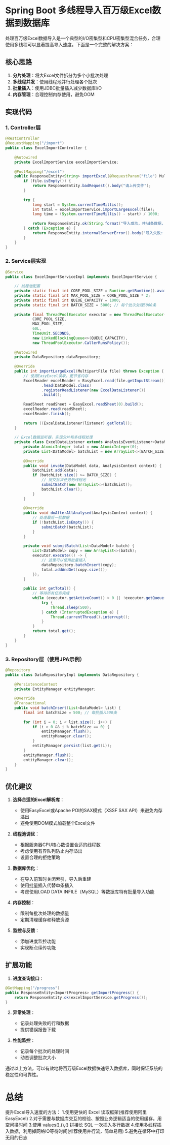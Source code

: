 # Spring Boot 多线程导入百万级Excel数据到数据库

处理百万级Excel数据导入是一个典型的I/O密集型和CPU密集型混合任务，合理使用多线程可以显著提高导入速度。下面是一个完整的解决方案：

## 核心思路

1. **分片处理**：将大Excel文件拆分为多个小批次处理
2. **多线程并发**：使用线程池并行处理各个批次
3. **批量插入**：使用JDBC批量插入减少数据库I/O
4. **内存管理**：合理控制内存使用，避免OOM

## 实现代码

### 1. Controller层

```java
@RestController
@RequestMapping("/import")
public class ExcelImportController {
    
    @Autowired
    private ExcelImportService excelImportService;
    
    @PostMapping("/excel")
    public ResponseEntity<String> importExcel(@RequestParam("file") MultipartFile file) {
        if (file.isEmpty()) {
            return ResponseEntity.badRequest().body("请上传文件");
        }
        
        try {
            long start = System.currentTimeMillis();
            int total = excelImportService.importLargeExcel(file);
            long time = (System.currentTimeMillis() - start) / 1000;
            
            return ResponseEntity.ok(String.format("导入成功，共%d条数据，耗时%d秒", total, time));
        } catch (Exception e) {
            return ResponseEntity.internalServerError().body("导入失败: " + e.getMessage());
        }
    }
}
```

### 2. Service层实现

```java
@Service
public class ExcelImportServiceImpl implements ExcelImportService {
    
    // 线程池配置
    private static final int CORE_POOL_SIZE = Runtime.getRuntime().availableProcessors() * 2;
    private static final int MAX_POOL_SIZE = CORE_POOL_SIZE * 2;
    private static final int QUEUE_CAPACITY = 1000;
    private static final int BATCH_SIZE = 5000; // 每个批次处理5000条
    
    private final ThreadPoolExecutor executor = new ThreadPoolExecutor(
            CORE_POOL_SIZE,
            MAX_POOL_SIZE,
            60L,
            TimeUnit.SECONDS,
            new LinkedBlockingQueue<>(QUEUE_CAPACITY),
            new ThreadPoolExecutor.CallerRunsPolicy());
    
    @Autowired
    private DataRepository dataRepository;
    
    @Override
    public int importLargeExcel(MultipartFile file) throws Exception {
        // 使用EasyExcel读取，更节省内存
        ExcelReader excelReader = EasyExcel.read(file.getInputStream())
                .head(DataModel.class)
                .registerReadListener(new ExcelDataListener())
                .build();
        
        ReadSheet readSheet = EasyExcel.readSheet(0).build();
        excelReader.read(readSheet);
        excelReader.finish();
        
        return ((ExcelDataListener)listener).getTotal();
    }
    
    // Excel数据监听器，实现分片和多线程处理
    private class ExcelDataListener extends AnalysisEventListener<DataModel> {
        private AtomicInteger total = new AtomicInteger(0);
        private List<DataModel> batchList = new ArrayList<>(BATCH_SIZE);
        
        @Override
        public void invoke(DataModel data, AnalysisContext context) {
            batchList.add(data);
            if (batchList.size() >= BATCH_SIZE) {
                // 提交批次任务到线程池
                submitBatch(new ArrayList<>(batchList));
                batchList.clear();
            }
        }
        
        @Override
        public void doAfterAllAnalysed(AnalysisContext context) {
            // 处理最后一批数据
            if (!batchList.isEmpty()) {
                submitBatch(batchList);
            }
        }
        
        private void submitBatch(List<DataModel> batch) {
            List<DataModel> copy = new ArrayList<>(batch);
            executor.execute(() -> {
                // 这里可以使用批量插入
                dataRepository.batchInsert(copy);
                total.addAndGet(copy.size());
            });
        }
        
        public int getTotal() {
            // 等待所有任务完成
            while (executor.getActiveCount() > 0 || !executor.getQueue().isEmpty()) {
                try {
                    Thread.sleep(500);
                } catch (InterruptedException e) {
                    Thread.currentThread().interrupt();
                }
            }
            return total.get();
        }
    }
}
```

### 3. Repository层（使用JPA示例）

```java
@Repository
public class DataRepositoryImpl implements DataRepository {
    
    @PersistenceContext
    private EntityManager entityManager;
    
    @Override
    @Transactional
    public void batchInsert(List<DataModel> list) {
        final int batchSize = 500; // 每批插入500条
        
        for (int i = 0; i < list.size(); i++) {
            if (i > 0 && i % batchSize == 0) {
                entityManager.flush();
                entityManager.clear();
            }
            entityManager.persist(list.get(i));
        }
        entityManager.flush();
        entityManager.clear();
    }
}
```

## 优化建议

1. **选择合适的Excel解析库**：
   - 使用EasyExcel或Apache POI的SAX模式（XSSF SAX API）来避免内存溢出
   - 避免使用DOM模式加载整个Excel文件

2. **线程池调优**：
   - 根据服务器CPU核心数设置合适的线程数
   - 考虑使用有界队列防止内存溢出
   - 设置合理的拒绝策略

3. **数据库优化**：
   - 在导入前暂时关闭索引，导入后重建
   - 使用批量插入代替单条插入
   - 考虑使用LOAD DATA INFILE（MySQL）等数据库特有批量导入功能

4. **内存控制**：
   - 限制每批次处理的数据量
   - 定期清理缓存和释放资源

5. **监控与反馈**：
   - 添加进度监控功能
   - 实现断点续传功能

## 扩展功能

1. **进度查询接口**：
```java
@GetMapping("/progress")
public ResponseEntity<ImportProgress> getImportProgress() {
    return ResponseEntity.ok(excelImportService.getProgress());
}
```

2. **异常处理**：
   - 记录处理失败的行和数据
   - 提供错误报告下载

3. **性能监控**：
   - 记录每个批次的处理时间
   - 动态调整批次大小

通过以上方法，可以有效地将百万级Excel数据快速导入数据库，同时保证系统的稳定性和可靠性。

# 总结
   提升Excel导入速度的方法：
   1.使用更快的 Excel 读取框架(推荐使用阿里 EasyExcel)
   2.对于需要与数据库交互的校验、按照业务逻辑适当的使用缓存。用空间换时间
   3.使用 values(),(),() 拼接长 SQL 一次插入多行数据
   4.使用多线程插入数据，利用掉网络IO等待时间(推荐使用并行流，简单易用)
   5.避免在循环中打印无用的日志
   
